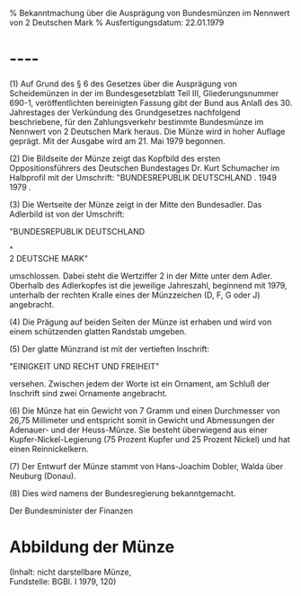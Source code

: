 % Bekanntmachung über die Ausprägung von Bundesmünzen im Nennwert von 2 Deutschen Mark
% Ausfertigungsdatum: 22.01.1979
 
# ----

(1) Auf Grund des § 6 des Gesetzes über die Ausprägung von Scheidemünzen in der im Bundesgesetzblatt Teil III, Gliederungsnummer 690-1, veröffentlichten bereinigten Fassung gibt der Bund aus Anlaß des 30. Jahrestages der Verkündung des Grundgesetzes nachfolgend beschriebene, für den Zahlungsverkehr bestimmte Bundesmünze im Nennwert von 2 Deutschen Mark heraus. Die Münze wird in hoher Auflage geprägt. Mit der Ausgabe wird am 21. Mai 1979 begonnen.

(2) Die Bildseite der Münze zeigt das Kopfbild des ersten Oppositionsführers des Deutschen Bundestages Dr. Kurt Schumacher im Halbprofil mit der Umschrift: "BUNDESREPUBLIK DEUTSCHLAND . 1949 1979 .

(3) Die Wertseite der Münze zeigt in der Mitte den Bundesadler. Das Adlerbild ist von der Umschrift:

  
  
"BUNDESREPUBLIK DEUTSCHLAND

^  
2 DEUTSCHE MARK"

umschlossen. Dabei steht die Wertziffer 2 in der Mitte unter dem Adler. Oberhalb des Adlerkopfes ist die jeweilige Jahreszahl, beginnend mit 1979, unterhalb der rechten Kralle eines der Münzzeichen (D, F, G oder J) angebracht.

(4) Die Prägung auf beiden Seiten der Münze ist erhaben und wird von einem schützenden glatten Randstab umgeben.

(5) Der glatte Münzrand ist mit der vertieften Inschrift:

  
"EINIGKEIT UND RECHT UND FREIHEIT"

versehen. Zwischen jedem der Worte ist ein Ornament, am Schluß der Inschrift sind zwei Ornamente angebracht.

(6) Die Münze hat ein Gewicht von 7 Gramm und einen Durchmesser von 26,75 Millimeter und entspricht somit in Gewicht und Abmessungen der Adenauer- und der Heuss-Münze. Sie besteht überwiegend aus einer Kupfer-Nickel-Legierung (75 Prozent Kupfer und 25 Prozent Nickel) und hat einen Reinnickelkern.

(7) Der Entwurf der Münze stammt von Hans-Joachim Dobler, Walda über Neuburg (Donau).

(8) Dies wird namens der Bundesregierung bekanntgemacht.   

Der Bundesminister der Finanzen

# Abbildung der Münze

(Inhalt: nicht darstellbare Münze,  
Fundstelle: BGBl. I 1979, 120)
